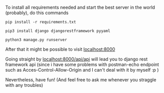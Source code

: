 To install all requirements needed and start the best server in the world (probably), do this commands

`pip install -r requirements.txt`

`pip3 install django djangorestframework pyyaml`

`python3 manage.py runserver`

After that it might be possible to visit [localhost:8000](url) 

Going straight by [localhost:8000/api/api](url) will lead you to django rest framework api (since i have some problems with postman-echo endpoint such as Acces-Control-Allow-Origin and I can't deal with it by myself :p )

Nevertheless, have fun! (And feel free to ask me whenever you straggle with any troubles)
